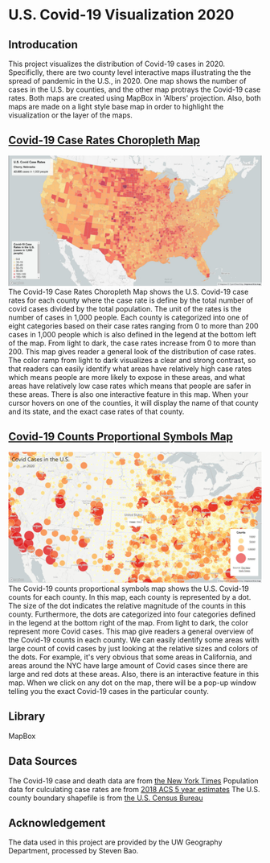 # U.S. Covid-19 Visualization 2020
## Introducation
This project visualizes the distribution of Covid-19 cases in 2020. Specificlly, there are two county level interactive maps illustrating the the spread of pandemic in the U.S., in 2020. One map shows the number of cases in the U.S. by counties, and the other map protrays the Covid-19 case rates. Both maps are created using MapBox in 'Albers' projection. Also, both maps are made on a light style base map in order to highlight the visualization or the layer of the maps. 

## [Covid-19 Case Rates Choropleth Map](map1.html)
![Covid rates map](/img/map1.jpg)
The Covid-19 Case Rates Choropleth Map shows the U.S. Covid-19 case rates for each county where the case rate is define by the total number of covid cases divided by the total population. The unit of the rates is the number of cases in 1,000 people. Each county is categorized into one of eight categories based on their case rates ranging from 0 to more than 200 cases in 1,000 people which is also defined in the legend at the bottom left of the map. From light to dark, the case rates increase from 0 to more than 200. This map gives reader a general look of the distribution of case rates. The color ramp from light to dark visualizes a clear and strong contrast, so that readers can easily identify what areas have relatively high case rates which means people are more likely to expose in these areas, and what areas have relatively low case rates which means that people are safer in these areas. There is also one interactive feature in this map. When your cursor hovers on one of the counties, it will display the name of that county and its state, and the exact case rates of that county. 

## [Covid-19 Counts Proportional Symbols Map](map2.html)
![Covid counts map](/img/map2.jpg)
The Covid-19 counts proportional symbols map shows the U.S. Covid-19 counts for each county. In this map, each county is represented by a dot. The size of the dot indicates the relative magnitude of the counts in this county. Furthermore, the dots are categorized into four categories defined in the legend at the bottom right of the map. From light to dark, the color represent more Covid cases. This map give readers a general overview of the Covid-19 counts in each county. We can easily identify some areas with large count of covid cases by just looking at the relative sizes and colors of the dots. For example, it's very obvious that some areas in California, and areas around the NYC have large amount of Covid cases since there are large and red dots at these areas. Also, there is an interactive feature in this map. When we click on any dot on the map, there will be a pop-up window telling you the exact Covid-19 cases in the particular county. 

## Library 
MapBox

## Data Sources
The Covid-19 case and death data are from [the New York Times](https://github.com/nytimes/covid-19-data/blob/43d32dde2f87bd4dafbb7d23f5d9e878124018b8/live/us-counties.csv)
Population data for culculating case rates are from [2018 ACS 5 year estimates](https://data.census.gov/cedsci/table?g=0100000US%24050000&d=ACS%205-Year%20Estimates%20Data%20Profiles&tid=ACSDP5Y2018.DP05&hidePreview=true)
The U.S. county boundary shapefile is from [the U.S. Census Bureau](https://www.census.gov/geographies/mapping-files/time-series/geo/carto-boundary-file.html)

## Acknowledgement
The data used in this project are provided by the UW Geography Department, processed by Steven Bao. 
